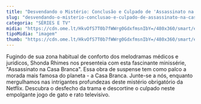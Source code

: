 ```yaml
---
title: "Desvendando o Mistério: Conclusão e Culpado de 'Assassinato na Casa Branca' na Netflix"
slug: "desvendando-o-misterio-conclusao-e-culpado-de-assassinato-na-casa-branca-na-netflix"
categoria: "SÉRIES E TV"
midia: "https://cdn.ome.lt/HkvOfS7T0b7fWWrg0GdxfmsnIbY=/480x360/smart/extras/conteudos/Design_sem_nome_1_0cxPMhM.jpg"
tipoMidia: "imagem"
thumb: "https://cdn.ome.lt/HkvOfS7T0b7fWWrg0GdxfmsnIbY=/480x360/smart/extras/conteudos/Design_sem_nome_1_0cxPMhM.jpg"
---
```


Fugindo de sua zona habitual de conforto dos melodramas médicos e jurídicos, Shonda Rhimes nos presenteia com esta fascinante minissérie, "Assassinato na Casa Branca". Essa obra de suspense tem como palco a morada mais famosa do planeta - a Casa Branca. Junte-se a nós, enquanto mergulhamos nas intrigantes profundezas deste mistério obrigatório da Netflix. Descubra o desfecho da trama e descortine o culpado neste empolgante jogo de gato e rato televisivo.